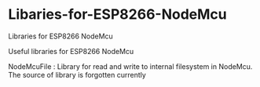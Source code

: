# Libaries-for-ESP8266-NodeMcu
Libraries for ESP8266 NodeMcu

Useful libraries for ESP8266 NodeMcu

NodeMcuFile : Library for read and write to internal filesystem in NodeMcu. The source of library is forgotten currently
